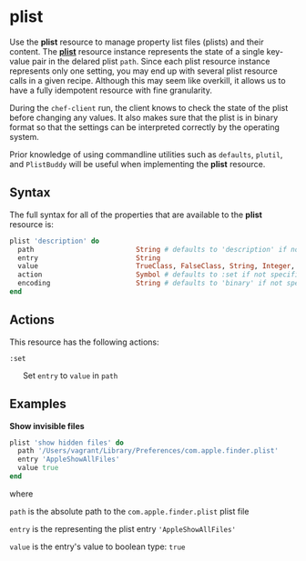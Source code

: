 plist
=====

Use the **plist** resource to manage property list files (plists) and their content.
The [**plist**](https://github.com/Microsoft/macos-cookbook/blob/master/resources/plist.rb) resource instance represents the state of a single key-value pair in
the delared plist `path`. Since each plist resource instance represents only one
setting, you may end up with several plist resource calls in a given recipe. Although
this may seem like overkill, it allows us to have a fully idempotent resource with
fine granularity.

During the `chef-client` run, the client knows to check the state of the plist
before changing any values. It also makes sure that the plist is in binary format
so that the settings can be interpreted correctly by the operating system.

Prior knowledge of using commandline utilities such as
`defaults`,
`plutil`,
and `PlistBuddy`
will be useful when implementing the **plist** resource.

Syntax
------

The full syntax for all of the properties that are available to the **plist**
resource is:

```ruby
plist 'description' do
  path                         String # defaults to 'description' if not specified
  entry                        String
  value                        TrueClass, FalseClass, String, Integer, Float
  action                       Symbol # defaults to :set if not specified
  encoding                     String # defaults to 'binary' if not specified.
end
```

Actions
-------

This resource has the following actions:

`:set`

&nbsp;&nbsp;&nbsp;&nbsp;&nbsp;&nbsp;Set `entry` to `value` in `path`

Examples
--------

**Show invisible files**

```ruby
plist 'show hidden files' do
  path '/Users/vagrant/Library/Preferences/com.apple.finder.plist'
  entry 'AppleShowAllFiles'
  value true
end
```

where

`path` is the absolute path to the `com.apple.finder.plist` plist file

`entry` is the representing the plist entry `'AppleShowAllFiles'`

`value` is the entry's value to boolean type: `true`

